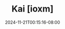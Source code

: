 --- 
title: "Kai [ioxm]"
description: "video   Kai [ioxm] tiktok full vidio terbaru"
date: 2024-11-21T00:15:16-08:00
file_code: "khlo3majv8bg"
draft: false
cover: "z0ngr884kfie13oa.jpg"
tags: ["Kai", "bokep-indo", "bokep-viral", "bokep-ig"]
length: 2408
fld_id: "1483171"
foldername: "Asian s3x diary laos id telegram"
categories: ["Asian s3x diary laos id telegram"]
views: 0
---